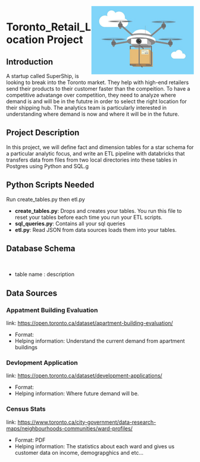 <img align="right" width="275" src="imgs/Drones.jpg">

# Toronto_Retail_Location Project 

## Introduction

A startup called SuperShip, is looking to break into the Toronto market. They help with high-end retailers send their products 
to their customer faster than the compeition. To have a competitive advatange over competition, they need to analyze where 
demand is and will be in the fututre in order to select the right location for their shipping hub. The analytics team is particularly interested in understanding where demand is now and where it will be in the future.

## Project Description

In this project, we will define fact and dimension tables for a star schema for a particular analytic focus, 
and write an ETL pipeline with databricks that transfers data from files from two local directories into these tables in Postgres using Python and SQL.g

## Python Scripts Needed

Run create_tables.py then etl.py

- **create_tables.py**: Drops and creates your tables. You run this file to reset your tables before each time you run your ETL scripts.
- **sql_queries.py**: Contains all your sql queries 
- **etl.py**: Read JSON from data sources loads them into your tables. 

## Database Schema

<img src = "" width = "900" > 

- table name : description

## Data Sources

### Appatment Building Evaluation

link: https://open.toronto.ca/dataset/apartment-building-evaluation/

- Format:
- Helping information: Understand the current demand from apartment buildings

### Devlopment Application

link: https://open.toronto.ca/dataset/development-applications/

- Format:
- Helping information: Where future demand will be. 

### Census Stats

link: https://www.toronto.ca/city-government/data-research-maps/neighbourhoods-communities/ward-profiles/

- Format: PDF
- Helping information: The statistics about each ward and gives us customer data on income, demograpghics and etc...
